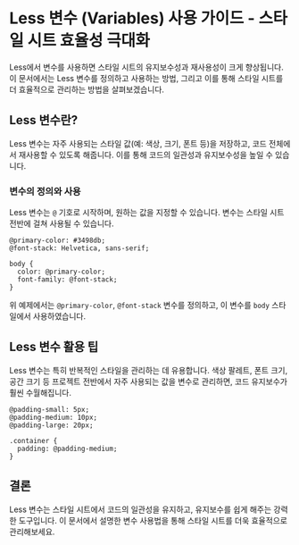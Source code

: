 # Less 변수 (Variables) 사용 가이드 - 스타일 시트 효율성 극대화

Less에서 변수를 사용하면 스타일 시트의 유지보수성과 재사용성이 크게 향상됩니다. 이 문서에서는 Less 변수를 정의하고 사용하는 방법, 그리고 이를 통해 스타일 시트를 더 효율적으로 관리하는 방법을 살펴보겠습니다.

## Less 변수란?

Less 변수는 자주 사용되는 스타일 값(예: 색상, 크기, 폰트 등)을 저장하고, 코드 전체에서 재사용할 수 있도록 해줍니다. 이를 통해 코드의 일관성과 유지보수성을 높일 수 있습니다.

### 변수의 정의와 사용

Less 변수는 `@` 기호로 시작하며, 원하는 값을 지정할 수 있습니다. 변수는 스타일 시트 전반에 걸쳐 사용될 수 있습니다.

```
@primary-color: #3498db;
@font-stack: Helvetica, sans-serif;

body {
  color: @primary-color;
  font-family: @font-stack;
}
```

위 예제에서는 `@primary-color`, `@font-stack` 변수를 정의하고, 이 변수를 `body` 스타일에서 사용하였습니다.

## Less 변수 활용 팁

Less 변수는 특히 반복적인 스타일을 관리하는 데 유용합니다. 색상 팔레트, 폰트 크기, 공간 크기 등 프로젝트 전반에서 자주 사용되는 값을 변수로 관리하면, 코드 유지보수가 훨씬 수월해집니다.

```
@padding-small: 5px;
@padding-medium: 10px;
@padding-large: 20px;

.container {
  padding: @padding-medium;
}
```

## 결론

Less 변수는 스타일 시트에서 코드의 일관성을 유지하고, 유지보수를 쉽게 해주는 강력한 도구입니다. 이 문서에서 설명한 변수 사용법을 통해 스타일 시트를 더욱 효율적으로 관리해보세요.

